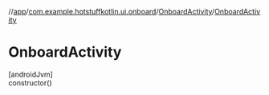 //[app](../../../index.md)/[com.example.hotstuffkotlin.ui.onboard](../index.md)/[OnboardActivity](index.md)/[OnboardActivity](-onboard-activity.md)

# OnboardActivity

[androidJvm]\
constructor()
